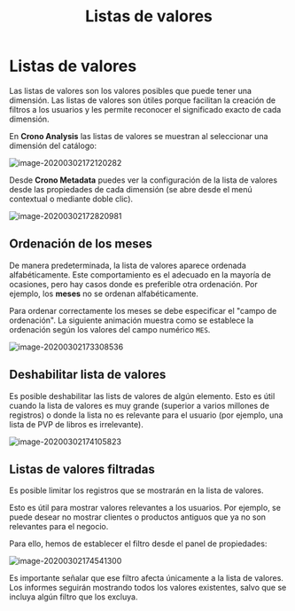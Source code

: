 ﻿---
title: Listas de valores
sidebarDepth: 2
position: 5
Autogenerated: true
---

# Listas de valores

Las listas de valores son los valores posibles que puede tener una dimensión. Las listas de valores son útiles porque facilitan la creación de filtros a los usuarios y les permite reconocer el significado exacto de cada dimensión.

En **Crono Analysis** las listas de valores se muestran al seleccionar una dimensión del catálogo:


![image-20200302172120282](/images/lov0.png)


Desde **Crono Metadata** puedes ver la configuración de la lista de valores desde las propiedades de cada dimensión (se abre desde el menú contextual o mediante doble clic).

![image-20200302172820981](/images/lov1.png)

## Ordenación de los meses

De manera predeterminada, la lista de valores aparece ordenada alfabéticamente. Este comportamiento es el adecuado en la mayoría de ocasiones, pero hay casos donde es preferible otra ordenación. Por ejemplo, los **meses** no se ordenan alfabéticamente.

Para ordenar correctamente los meses se debe especificar el "campo de ordenación". La siguiente animación muestra como se establece la ordenación según los valores del campo numérico `MES`.



![image-20200302173308536](/images/lov.gif)

## Deshabilitar lista de valores

Es posible deshabilitar las lists de valores de algún elemento. Esto es útil cuando la lista de valores es muy grande (superior a varios millones de registros) o donde la lista no es relevante para el usuario (por ejemplo, una lista de PVP de libros es irrelevante).

![image-20200302174105823](/images/lov3.png) 

## Listas de valores filtradas

Es posible limitar los registros que se mostrarán en la lista de valores. 

Esto es útil para mostrar valores relevantes a los usuarios. Por ejemplo, se puede desear no mostrar clientes o productos antiguos que ya no son relevantes para el negocio.

Para ello, hemos de establecer el filtro desde el panel de propiedades:

![image-20200302174541300](/images/lov4.png)



Es importante señalar que ese filtro afecta únicamente a la lista de valores. Los informes seguirán mostrando todos los valores existentes, salvo que se incluya algún filtro que los excluya.
